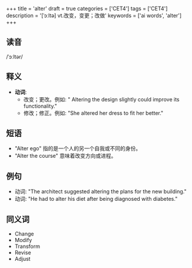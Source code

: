 +++
title = 'alter'
draft = true
categories = ['CET4']
tags = ['CET4']
description = '[ˈɔːltə] vt.改变，变更；改做'
keywords = ['ai words', 'alter']
+++

## 读音
/ˈɔːltər/

## 释义
- **动词**:
  - 改变；更改。例如: " Altering the design slightly could improve its functionality."
  - 修改；修正。例如: "She altered her dress to fit her better."

## 短语
- "Alter ego" 指的是一个人的另一个自我或不同的身份。
- "Alter the course" 意味着改变方向或进程。

## 例句
- 动词: "The architect suggested altering the plans for the new building."
- 动词: "He had to alter his diet after being diagnosed with diabetes."

## 同义词
- Change
- Modify
- Transform
- Revise
- Adjust
